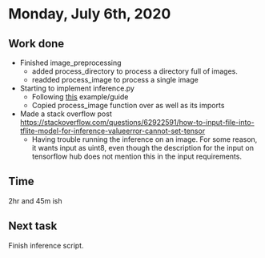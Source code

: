 # Monday, July 6th, 2020

## Work done

* Finished image_preprocessing
  * added process_directory to process a directory full of images.
  * readded process_image to process a single image
* Starting to implement inference.py
  * Following [this](https://heartbeat.fritz.ai/running-tensorflow-lite-image-classification-models-in-python-92ef44b4cd47) example/guide
  * Copied process_image function over as well as its imports
* Made a stack overflow post <https://stackoverflow.com/questions/62922591/how-to-input-file-into-tflite-model-for-inference-valueerror-cannot-set-tensor>
  * Having trouble running the inference on an image. For some reason, it wants input as uint8, even though the description for the input on tensorflow hub does not mention this in the input requirements.

## Time

2hr and 45m ish

## Next task

Finish inference script.
